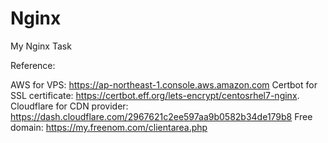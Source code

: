 # Nginx
My Nginx Task

Reference:

AWS for VPS: https://ap-northeast-1.console.aws.amazon.com
Certbot for SSL certificate: https://certbot.eff.org/lets-encrypt/centosrhel7-nginx.
Cloudflare for CDN provider: https://dash.cloudflare.com/2967621c2ee597aa9b0582b34de179b8 
Free domain: https://my.freenom.com/clientarea.php
